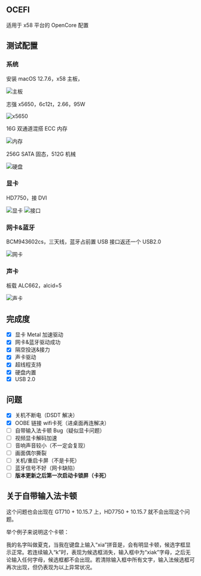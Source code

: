## OCEFI
适用于 x58 平台的 OpenCore 配置

## 测试配置
### 系统
安装 macOS 12.7.6，x58 主板，

![主板](https://github.com/user-attachments/assets/123c97ff-25d0-4f43-bdb1-c813115b766c)


志强 x5650，6c12t，2.66，95W

![x5650](https://github.com/user-attachments/assets/1626947e-680b-4744-b58e-5d937add1271)


16G 双通道混搭 ECC 内存

![内存](https://github.com/user-attachments/assets/980b84f0-4ec2-4bc5-9fbb-4f0db9dcaeee)


256G SATA 固态，512G 机械

![硬盘](https://github.com/user-attachments/assets/14331c06-b019-4a69-b4e5-46173f037f4a)


### 显卡
HD7750，接 DVI

![显卡](https://github.com/user-attachments/assets/2dd88331-ff91-4444-b592-99aff8d8c033)
![接口](https://github.com/user-attachments/assets/66196a18-adfb-4516-b27b-f6127638cf5f)


### 网卡&蓝牙
BCM943602cs，三天线，蓝牙占前置 USB 接口返还一个 USB2.0

![网卡](https://github.com/user-attachments/assets/3de2a036-02dc-4998-a873-064959ad0e06)


### 声卡
板载 ALC662，alcid=5

![声卡](https://github.com/user-attachments/assets/a7956a38-0e0a-4f73-933f-b6eab5414860)


## 完成度
- [x] 显卡 Metal 加速驱动
- [x] 网卡&蓝牙驱动成功
- [x] 隔空投送&接力
- [x] 声卡驱动
- [x] 超线程支持
- [x] 硬盘内置
- [x] USB 2.0

## 问题
- [x] 关机不断电（DSDT 解决）
- [x] OOBE 链接 wifi卡死（进桌面再连解决）
- [ ] 自带输入法卡顿 Bug（疑似显卡问题） 
- [ ] 视频显卡解码加速
- [ ] 音响声音较小（不一定会复现）
- [ ] 画面偶尔撕裂
- [ ] 关机/重启卡屏（不是卡死）
- [ ] 蓝牙信号不好（网卡缺陷）
- [ ] **版本更新之后第一次启动卡锁屏（卡死）**

## 关于自带输入法卡顿
这个问题也会出现在 GT710 + 10.15.7 上，HD7750 + 10.15.7 就不会出现这个问题。

举个例子来说明这个卡顿：

我的名字叫做夏克，当我在键盘上输入“xia”拼音是，会有明显卡顿，候选字框显示正常。若连续输入“k”时，表现为候选框消失，输入框中为“xiak”字母，之后无论输入任何字母，候选框都不会出现。若清除输入框中所有文字，输入法候选框可再次出现，但仍表现为以上异常状况。






